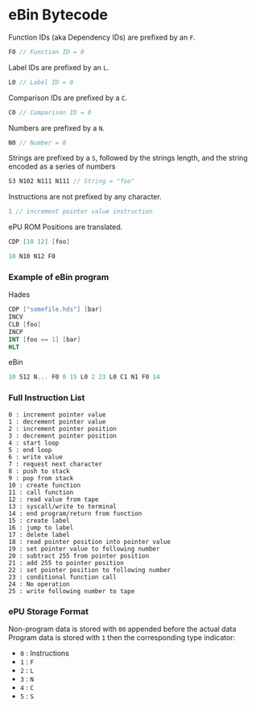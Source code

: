 # eBin Bytecode
Function IDs (aka Dependency IDs) are prefixed by an `F`.
```java
F0 // Function ID = 0
```
Label IDs are prefixed by an `L`.
```java
L0 // Label ID = 0
```
Comparison IDs are prefixed by a `C`.
```java
C0 // Comparison ID = 0
```
Numbers are prefixed by a `N`.
```java
N0 // Number = 0
```
Strings are prefixed by a `S`, followed by the strings length, and the string encoded as a series of numbers
```java
S3 N102 N111 N111 // String = "foo"
```
Instructions are not prefixed by any character.
```java
1 // increment pointer value instruction
```
ePU ROM Positions are translated.
```nasm
CDP [10 12] [foo]
```
```cpp
10 N10 N12 F0
```

### Example of eBin program
Hades
```nasm
CDP ["somefile.hds"] [bar]
INCV
CLB [foo]
INCP
INT [foo == 1] [bar]
HLT
```
eBin
```cpp
10 S12 N... F0 0 15 L0 2 23 L0 C1 N1 F0 14
```

### Full Instruction List
```
0 : increment pointer value
1 : decrement pointer value
2 : increment pointer position
3 : decrement pointer position
4 : start loop
5 : end loop
6 : write value
7 : request next character
8 : push to stack
9 : pop from stack
10 : create function
11 : call function
12 : read value from tape
13 : syscall/write to terminal
14 : end program/return from function
15 : create label
16 : jump to label
17 : delete label
18 : read pointer position into pointer value
19 : set pointer value to following number
20 : subtract 255 from pointer position
21 : add 255 to pointer position
22 : set pointer position to following number
23 : conditional function call
24 : No operation
25 : write following number to tape
```

### ePU Storage Format
Non-program data is stored with `00` appended before the actual data
Program data is stored with `1` then the corresponding type indicator:
- `0` : Instructions
- `1` : `F`
- `2` : `L`
- `3` : `N`
- `4` : `C`
- `5` : `S`
